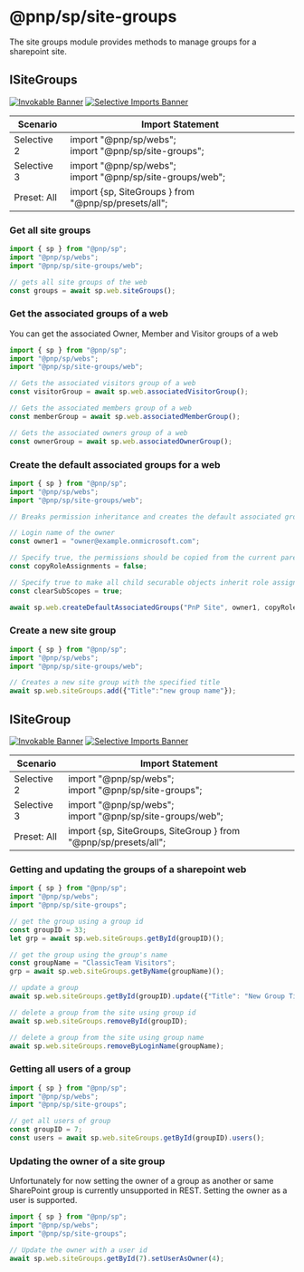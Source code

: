 # @pnp/sp/site-groups

The site groups module provides methods to manage groups for a sharepoint site.

## ISiteGroups

[![Invokable Banner](https://img.shields.io/badge/Invokable-informational.svg)](../concepts/invokable.md) [![Selective Imports Banner](https://img.shields.io/badge/Selective%20Imports-informational.svg)](../concepts/selective-imports.md)  

|Scenario|Import Statement|
|--|--|
|Selective 2|import "@pnp/sp/webs";<br />import "@pnp/sp/site-groups";|
|Selective 3|import "@pnp/sp/webs";<br />import "@pnp/sp/site-groups/web";|
|Preset: All|import {sp, SiteGroups } from "@pnp/sp/presets/all";|

### Get all site groups

```TypeScript
import { sp } from "@pnp/sp";
import "@pnp/sp/webs";
import "@pnp/sp/site-groups/web";

// gets all site groups of the web
const groups = await sp.web.siteGroups();
```

### Get the associated groups of a web

You can get the associated Owner, Member and Visitor groups of a web

```TypeScript
import { sp } from "@pnp/sp";
import "@pnp/sp/webs";
import "@pnp/sp/site-groups/web";

// Gets the associated visitors group of a web
const visitorGroup = await sp.web.associatedVisitorGroup();

// Gets the associated members group of a web
const memberGroup = await sp.web.associatedMemberGroup();

// Gets the associated owners group of a web
const ownerGroup = await sp.web.associatedOwnerGroup();

```

### Create the default associated groups for a web

```TypeScript
import { sp } from "@pnp/sp";
import "@pnp/sp/webs";
import "@pnp/sp/site-groups/web";

// Breaks permission inheritance and creates the default associated groups for the web

// Login name of the owner
const owner1 = "owner@example.onmicrosoft.com";

// Specify true, the permissions should be copied from the current parent scope, else false
const copyRoleAssignments = false;

// Specify true to make all child securable objects inherit role assignments from the current object
const clearSubScopes = true;

await sp.web.createDefaultAssociatedGroups("PnP Site", owner1, copyRoleAssignments, clearSubScopes);
```

### Create a new site group

```TypeScript
import { sp } from "@pnp/sp";
import "@pnp/sp/webs";
import "@pnp/sp/site-groups/web";

// Creates a new site group with the specified title
await sp.web.siteGroups.add({"Title":"new group name"});
```

## ISiteGroup

[![Invokable Banner](https://img.shields.io/badge/Invokable-informational.svg)](../concepts/invokable.md) [![Selective Imports Banner](https://img.shields.io/badge/Selective%20Imports-informational.svg)](../concepts/selective-imports.md)  

|Scenario|Import Statement|
|--|--|
|Selective 2|import "@pnp/sp/webs";<br />import "@pnp/sp/site-groups";|
|Selective 3|import "@pnp/sp/webs";<br />import "@pnp/sp/site-groups/web";|
|Preset: All|import {sp, SiteGroups, SiteGroup } from "@pnp/sp/presets/all";|

### Getting and updating the groups of a sharepoint web

```TypeScript
import { sp } from "@pnp/sp";
import "@pnp/sp/webs";
import "@pnp/sp/site-groups";

// get the group using a group id
const groupID = 33;
let grp = await sp.web.siteGroups.getById(groupID)();

// get the group using the group's name
const groupName = "ClassicTeam Visitors";
grp = await sp.web.siteGroups.getByName(groupName)();

// update a group
await sp.web.siteGroups.getById(groupID).update({"Title": "New Group Title"});

// delete a group from the site using group id
await sp.web.siteGroups.removeById(groupID);

// delete a group from the site using group name
await sp.web.siteGroups.removeByLoginName(groupName);
```

### Getting all users of a group

```TypeScript
import { sp } from "@pnp/sp";
import "@pnp/sp/webs";
import "@pnp/sp/site-groups";

// get all users of group
const groupID = 7;
const users = await sp.web.siteGroups.getById(groupID).users();
```

### Updating the owner of a site group

Unfortunately for now setting the owner of a group as another or same SharePoint group is currently unsupported in REST. Setting the owner as a user is supported.

```TypeScript
import { sp } from "@pnp/sp";
import "@pnp/sp/webs";
import "@pnp/sp/site-groups";

// Update the owner with a user id
await sp.web.siteGroups.getById(7).setUserAsOwner(4);
```
